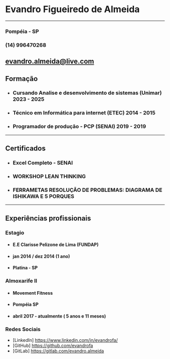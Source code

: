# **Evandro Figueiredo de Almeida**
---
### Pompéia - SP
### (14) 996470268
<evandro.almeida@live.com>
---

## **Formação**
* ### Cursando Analise e desenvolvimento de sistemas (Unimar) 2023 - 2025
* ### Técnico em Informática para internet (ETEC) 2014 - 2015
* ### Programador de produção - PCP (SENAI) 2019 - 2019

---

## **Certificados**
* ### Excel Completo  - SENAI 
* ### WORKSHOP LEAN THINKING 
* ### FERRAMETAS RESOLUÇÃO DE PROBLEMAS: DIAGRAMA DE ISHIKAWA E 5 PORQUES 

---

## **Experiências profissionais**
### **Estagio**
* #### E.E Clarisse Pelizone de Lima (FUNDAP) 
* #### jan 2014 / dez 2014 (1 ano)
* #### Platina - SP 
### **Almoxarife II**
* #### Movement Fitness 
* #### Pompéia SP
* #### abril 2017 - atualmente ( 5 anos e 11 meses)

### **Redes Sociais**
* [LinkedIn] <https://www.linkedin.com/in/evandrofa/>
* [GitHub] <https://github.com/evandrofa>
* [GitLab] <https://gitlab.com/evandro.almeida>

